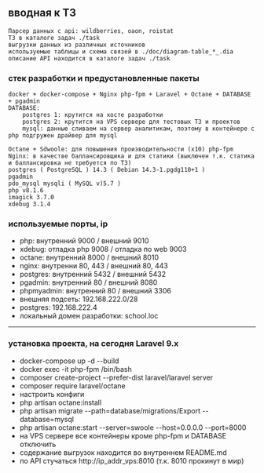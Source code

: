## вводная к ТЗ
    Парсер данных с api: wildberries, oaon, roistat
    ТЗ в каталоге задач ./task
    выгрузки данных из различных источников
    используемые таблицы и схема связей в ./doc/diagram-table_*_.dia
    описание API находится в каталоге задач ./task

### стек разработки и предустановленные пакеты
    docker + docker-compose + Nginx php-fpm + Laravel + Octane + DATABASE + pgadmin
    DATABASE:
        postgres 1: крутится на хосте разработки
        postgres 2: крутится на VPS сервере для тестовых ТЗ и проектов
        mysql: данные сливаем на сервер аналитикам, поэтому в контейнере с php подгружен драйвер для mysql

    Octane + Sdwoole: для повышения производительности (х10) php-fpm
    Nginx: в качестве баллансировщика и для статики (выключен т.к. статика и баллансировка не требуется по ТЗ)
    postgres ( PostgreSQL ) 14.3 ( Debian 14.3-1.pgdg110+1 )
    pgadmin
    pdo_mysql mysqli ( MySQL v)5.7 )
    php v8.1.6
    imagick 3.7.0
    xdebug 3.1.4

### используемые порты, ip
* php: внутренний 9000 / внешний 9010
* xdebug: отладка php 9008 / отладка по web 9003
* octane: внутренний 8000 / внешний 8010
* nginx: внутренни 80, 443 / внешний 80, 443
* postgres: внутренний 5432 / внешний 5432
* pgadmin: внутренний 80 / внешний 8080
* phpmyadmin: внутренний 80 / внешний 3306
* внешняя подсеть: 192.168.222.0/28
* postgres: 192.168.222.4
* локальный домен разработки: school.loc

---
### установка проекта, на сегодня Laravel 9.x
* docker-compose up -d --build
* docker exec -it php-fpm /bin/bash
* composer create-project --prefer-dist laravel/laravel server
* composer require laravel/octane
* настроить конфиги
* php artisan octane:install
* php artisan migrate --path=database/migrations/Export --database=mysql
* php artisan octane:start --server=swoole --host=0.0.0.0 --port=8000
* на VPS сервере все контейнеры кроме php-fpm и DATABASE отключить
* содержание выгрузок находится во внутреннем README.md
* по API стучаться http://ip_addr_vps:8010 (т.к. 8010 прокинут в мир)
